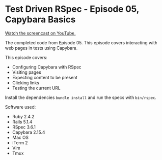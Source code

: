 # Test Driven RSpec - Episode 05, Capybara Basics

[Watch the screencast on YouTube.](https://www.youtube.com/watch?v=)

The completed code from Episode 05. This episode covers interacting with
web pages in tests using Capybara.

This episode covers:

- Configuring Capybara with RSpec
- Visiting pages
- Expecting content to be present
- Clicking links
- Testing the current URL

Install the dependencies `bundle install` and run the specs with `bin/rspec`.

Software used:

- Ruby 2.4.2
- Rails 5.1.4
- RSpec 3.6.1
- Capybara 2.15.4
- Mac OS
- iTerm 2
- Vim
- Tmux
